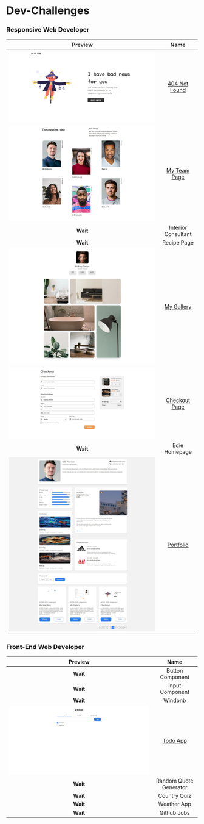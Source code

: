 # Dev-Challenges

### Responsive Web Developer
**Preview** | **Name**
:--: | :--:
![404 Not Found](./assets/404-not-found.jpeg) | [404 Not Found](./404-not-found/)
![My Team Page](./assets/team-page.jpeg) | [My Team Page](./my-team-page/)
 **Wait** | Interior Consultant
 **Wait** | Recipe Page
 ![My Gallery](./assets/my-gallery.jpeg) | [My Gallery](./my-gallery/)
![Checkout Page](./assets/checkout-page.jpeg) | [Checkout Page](./checkout-page/)
 **Wait** | Edie Homepage
![Portfolio](./assets/portfolio.jpeg) | [Portfolio](./portfolio/)
### Front-End Web Developer
**Preview** | **Name**
:--: | :--:
 **Wait** | Button Component
 **Wait** | Input Component
 **Wait** | Windbnb
 ![Todo App](./assets/todo-app.jpeg) | [Todo App](./todo-app/)
 **Wait** | Random Quote Generator
 **Wait** | Country Quiz
 **Wait** | Weather App
**Wait** | Github Jobs